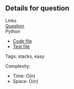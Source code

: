## Details for question

Links  
[Question](https://leetcode.com/problems/make-the-string-great/description/) <br>
Python  
 - [Code file](lc1544_make_the_string_great.py)  
 - [Test file](lc1544_make_the_string_great_test.py)

Tags: stacks, easy

Complexity:

- Time: O(n)
- Space: O(n)
